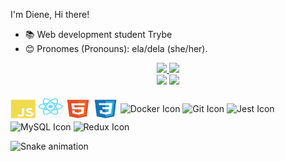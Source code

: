 I'm Diene, Hi there! 


- 📚 Web development student Trybe
- 😊 Pronomes (Pronouns): ela/dela (she/her).

<div align="center">
  <a href="https://github.com/diene89">
  <img height="180em" src="https://github-readme-stats.vercel.app/api?username=diene89&show_icons=true&theme=radical&include_all_commits=true&count_private=true"/>
  <img height="180em" src="https://github-readme-stats.vercel.app/api/top-langs/?username=diene89&layout=compact&langs_count=7&theme=radical"/>
</div>

<div dir="auto" align="center">
  <a href="mailto:email.da.diene@gmail.com"><img src="https://camo.githubusercontent.com/571384769c09e0c66b45e39b5be70f68f552db3e2b2311bc2064f0d4a9f5983b/68747470733a2f2f696d672e736869656c64732e696f2f62616467652f476d61696c2d4431343833363f7374796c653d666f722d7468652d6261646765266c6f676f3d676d61696c266c6f676f436f6c6f723d7768697465" data-canonical-src="https://img.shields.io/badge/Gmail-D14836?style=for-the-badge&amp;logo=gmail&amp;logoColor=white" style="max-width: 100%;"></a>
  <a href="https://www.linkedin.com/in/diene-ferreira" rel="nofollow"><img src="https://camo.githubusercontent.com/c00f87aeebbec37f3ee0857cc4c20b21fefde8a96caf4744383ebfe44a47fe3f/68747470733a2f2f696d672e736869656c64732e696f2f62616467652f2d4c696e6b6564496e2d2532333030373742353f7374796c653d666f722d7468652d6261646765266c6f676f3d6c696e6b6564696e266c6f676f436f6c6f723d7768697465" data-canonical-src="https://img.shields.io/badge/-LinkedIn-%230077B5?style=for-the-badge&amp;logo=linkedin&amp;logoColor=white" style="max-width: 100%;"></a>
</div>

<div style="display: inline_block"><br>
 <img alt="Javascript Icon" src="https://raw.githubusercontent.com/devicons/devicon/master/icons/javascript/javascript-plain.svg" style="max-width: 100%;" width="40" height="30" align="middle">
  <img align="center" alt="Diene-React" height="30" width="40" src="https://raw.githubusercontent.com/devicons/devicon/master/icons/react/react-original.svg">
 <img alt="HTML Icon" src="https://raw.githubusercontent.com/devicons/devicon/master/icons/html5/html5-original.svg" style="max-width: 100%;" width="40" height="30" align="middle">
  <img alt="CSS Icon" src="https://raw.githubusercontent.com/devicons/devicon/master/icons/css3/css3-original.svg" style="max-width: 100%;" width="40" height="30" align="middle">
  <img alt="Docker Icon" src="https://camo.githubusercontent.com/f64a041d6d0cda76988a117724ce3b3272b8fc5f9f742c4dcb9160be9a2c41c1/68747470733a2f2f63646e2e6a7364656c6976722e6e65742f67682f64657669636f6e732f64657669636f6e2f69636f6e732f646f636b65722f646f636b65722d706c61696e2e737667" data-canonical-src="https://cdn.jsdelivr.net/gh/devicons/devicon/icons/docker/docker-plain.svg" style="max-width: 100%;" width="40" height="30" align="middle">
  <img alt="Git Icon" src="https://camo.githubusercontent.com/dc9e7e657b4cd5ba7d819d1a9ce61434bd0ddbb94287d7476b186bd783b62279/68747470733a2f2f63646e2e6a7364656c6976722e6e65742f67682f64657669636f6e732f64657669636f6e2f69636f6e732f6769742f6769742d6f726967696e616c2e737667" data-canonical-src="https://cdn.jsdelivr.net/gh/devicons/devicon/icons/git/git-original.svg" style="max-width: 100%;" width="40" height="30" align="middle">
  <img alt="Jest Icon" src="https://camo.githubusercontent.com/fd37a0ed465d6e14411705324a0d21739377f54ab6d0ae146c68fca8777e16c7/68747470733a2f2f63646e2e6a7364656c6976722e6e65742f67682f64657669636f6e732f64657669636f6e2f69636f6e732f6a6573742f6a6573742d706c61696e2e737667" data-canonical-src="https://cdn.jsdelivr.net/gh/devicons/devicon/icons/jest/jest-plain.svg" style="max-width: 100%;" width="40" height="30" align="middle">
  <img alt="MySQL Icon" src="https://camo.githubusercontent.com/2582ec2237a3a1fbd34e9b57332b72be27a7facb32abe7c2335e5f86e5f457a8/68747470733a2f2f63646e2e6a7364656c6976722e6e65742f67682f64657669636f6e732f64657669636f6e2f69636f6e732f6d7973716c2f6d7973716c2d6f726967696e616c2e737667" data-canonical-src="https://cdn.jsdelivr.net/gh/devicons/devicon/icons/mysql/mysql-original.svg" style="max-width: 100%;" width="40" height="30" align="middle">
  <img alt="Redux Icon" src="https://camo.githubusercontent.com/2b6b50702c658cdfcf440cef1eb88c7e0e5a16ce0eb6ab8bc933da7697c12213/68747470733a2f2f63646e2e6a7364656c6976722e6e65742f67682f64657669636f6e732f64657669636f6e2f69636f6e732f72656475782f72656475782d6f726967696e616c2e737667" data-canonical-src="https://cdn.jsdelivr.net/gh/devicons/devicon/icons/redux/redux-original.svg" style="max-width: 100%;" width="40" height="30" align="middle">
  
  ![Snake animation](https://github.com/diene89/diene89/blob/output/github-contribution-grid-snake.svg)
  
</div>



